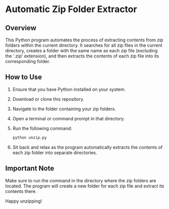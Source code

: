 # Automatic Zip Folder Extractor

## Overview

This Python program automates the process of extracting contents from zip folders within the current directory. It searches for all zip files in the current directory, creates a folder with the same name as each zip file (excluding the '.zip' extension), and then extracts the contents of each zip file into its corresponding folder.

## How to Use

1. Ensure that you have Python installed on your system.
2. Download or clone this repository.
3. Navigate to the folder containing your zip folders.
4. Open a terminal or command prompt in that directory.
5. Run the following command:

    ```bash
    python unzip.py
    ```

6. Sit back and relax as the program automatically extracts the contents of each zip folder into separate directories.

## Important Note

Make sure to run the command in the directory where the zip folders are located. The program will create a new folder for each zip file and extract its contents there.

Happy unzipping!
